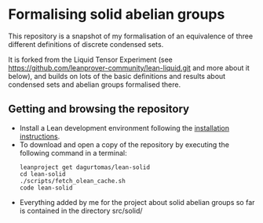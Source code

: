 # Formalising solid abelian groups

This repository is a snapshot of my formalisation of an equivalence of three different definitions of discrete condensed sets.

It is forked from the Liquid Tensor Experiment (see https://github.com/leanprover-community/lean-liquid.git and more about it below), and builds on lots of the basic definitions and results about condensed sets and abelian groups formalised there.

## Getting and browsing the repository

* Install a Lean development environment following the
  [installation instructions](https://leanprover-community.github.io/get_started.html#regular-install).
* To download and open a copy of the repository
  by executing the following command in a terminal:
  ```
  leanproject get dagurtomas/lean-solid
  cd lean-solid
  ./scripts/fetch_olean_cache.sh
  code lean-solid
  ```
* Everything added by me for the project about solid abelian groups so far is contained in the directory src/solid/
